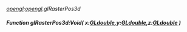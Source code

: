 _[opengl](../../modules/opengl/opengl-module.md):[opengl](../../modules/opengl/opengl-module.md).glRasterPos3d_
##### Function glRasterPos3d:Void( x:[GLdouble](../../modules/opengl/opengl-gldouble.md),y:[GLdouble](../../modules/opengl/opengl-gldouble.md),z:[GLdouble](../../modules/opengl/opengl-gldouble.md) )
